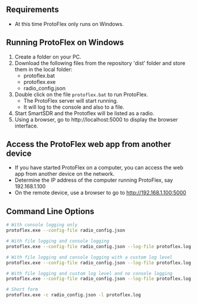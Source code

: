 ## Requirements
- At this time ProtoFlex only runs on Windows.

## Running ProtoFlex on Windows
1. Create a folder on your PC.
2. Download the following files from the repository 'dist' folder and store them in the local folder:
   - protoflex.bat
   - protoflex.exe
   - radio_config.json
3. Double click on the file `protoflex.bat` to run ProtoFlex.
   - The ProtoFlex server will start running.
   - It will log to the console and also to a file.
4. Start SmartSDR and the Protoflex will be listed as a radio.
5. Using a browser, go to http://localhost:5000 to display the browser interface.

## Access the ProtoFlex web app from another device
- If you have started ProtoFlex on a computer, you can access the web app from another device on the network.
- Determine the IP address of the computer running ProtoFlex, say 192.168.1.100
- On the remote device, use a browser to go to http://192.168.1.100:5000

## Command Line Options

```bash
# With console logging only
protoflex.exe --config-file radio_config.json 

# With file logging and console logging
protoflex.exe --config-file radio_config.json --log-file protoflex.log

# With file logging and console logging with a custom log level
protoflex.exe --config-file radio_config.json --log-file protoflex.log --log-level INFO

# With file logging and custom log level and no console logging
protoflex.exe --config-file radio_config.json --log-file protoflex.log --log-level INFO --no-console

# Short form
protoflex.exe -c radio_config.json -l protoflex.log
```
